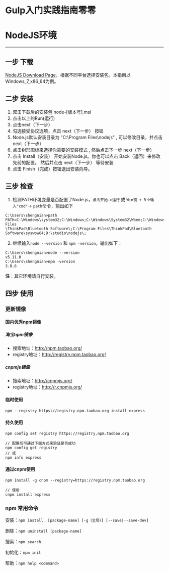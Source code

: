 Gulp入门实践指南零零
===

# NodeJS环境
----
## 一步 下载
[NodeJS Download Page](https://nodejs.org/en/download/ "下载NodeJS")，根据不同平台选择安装包。本指南以Windows_7_x86_64为例。

## 二步 安装
1. 双击下载后的安装包 node-[版本号].msi
2. 点击以上的Run(运行)
3. 点击next（下一步）
4. 勾选接受协议选项，点击 next（下一步） 按钮
5. Node.js默认安装目录为 "C:\Program Files\nodejs\" , 可以修改目录，并点击 next（下一步）
6. 点击树形图标来选择你需要的安装模式 , 然后点击下一步 next（下一步）
7. 点击 Install（安装） 开始安装Node.js。你也可以点击 Back（返回）来修改先前的配置。 然后并点击 next（下一步）
等待安装
8. 点击 Finish（完成）按钮退出安装向导。

## 三步 检查
1. 检测PATH环境变量是否配置了Node.js，`点击开始->运行` 或 `Win键 + R`->`输入"cmd"`-> `path`命令，输出如下
```
C:\Users\shengnian>path
PATH=C:\Windows\system32;C:\Windows;C:\Windows\System32\Wbem;C:\Windows\System32\WindowsPowerShell\v1.0\;C:\Program Files
\ThinkPad\Bluetooth Software\;C:\Program Files\ThinkPad\Bluetooth Software\syswow64;D:\studio\nodejs\;
```
2. 继续输入`node --version` 和 `npm -version`，输出如下：
```
C:\Users\shengnian>node --version
v5.11.0
C:\Users\shengnian>npm -version
3.8.6
```
**注**：其它环境请自行安装。

## 四步 使用

### 更新镜像
#### 国内优秀npm镜像
##### 淘宝npm镜像
+ 搜索地址：http://npm.taobao.org/
+ registry地址：http://registry.npm.taobao.org/

##### cnpmjs镜像
+ 搜索地址：http://cnpmjs.org/
+ registry地址：http://r.cnpmjs.org/

#### 临时使用
`npm --registry https://registry.npm.taobao.org install express`

#### 持久使用
```
npm config set registry https://registry.npm.taobao.org

// 配置后可通过下面方式来验证是否成功
npm config get registry
// 或
npm info express
```
#### 通过cnpm使用
```
npm install -g cnpm --registry=https://registry.npm.taobao.org

// 使用
cnpm install express
```

### npm 常用命令
安装：`npm install  [package-name] [-g（全局）] [--save|--save-dev]`

删除：`npm uninstall [package-name]`

搜索：`npm search`

初始化：`npm init`

帮助：`npm help <command>`
